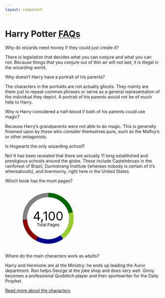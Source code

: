 ```yaml
---
layout: component
---
```


<style>
  cp-accordion:not([defined]) {
    display: block;
    opacity: 0;
    transition: opacity 0.3s ease-in-out;
  }

  .main-content cp-accordion-heading h2 {
    margin-bottom: 0;
  }

.sr-only {
  position: absolute;
	width: 1px;
	height: 1px;
	margin: -1px;
	padding: 0;
	overflow: hidden;
	clip: rect(0,0,0,0);
	border: 0;
}
  .cp-chart.cp-chart-xs {
  width: 70px;
  height: 70px;
}
.cp-chart.cp-chart-sm {
  width: 100px;
  height: 100px;
}
.cp-chart.cp-chart-md {
  width: 200px;
  height: 200px;
}
.cp-chart.cp-chart-lg {
  width: 400px;
  height: 400px;
}
.cp-chart.cp-chart-xl {
  width: 600px;
  height: 600px;
}

.cp-chart-donut .cp-chart-ring {
  stroke: grey;
  stroke-width: 3;
  fill: transparent;
}
.cp-chart-donut .cp-chart-segment {
  stroke: grey;
  stroke-width: 3;
  fill: transparent;
}
.cp-chart-donut .cp-chart-segment.cp-chart-segment-fuschia, .cp-chart-donut .cp-chart-segment.cp-chart-segment-1 {
  stroke: pink;
}
.cp-chart-donut .cp-chart-segment.cp-chart-segment-violet, .cp-chart-donut .cp-chart-segment.cp-chart-segment-2 {
  stroke: violet;
}
.cp-chart-donut .cp-chart-segment.cp-chart-segment-lavender, .cp-chart-donut .cp-chart-segment.cp-chart-segment-3 {
  stroke: purple;
}
.cp-chart-donut .cp-chart-segment.cp-chart-segment-ocean, .cp-chart-donut .cp-chart-segment.cp-chart-segment-4 {
  stroke: darkblue;
}
.cp-chart-donut .cp-chart-segment.cp-chart-segment-teal, .cp-chart-donut .cp-chart-segment.cp-chart-segment-5 {
  stroke: teal;
}
.cp-chart-donut .cp-chart-segment.cp-chart-segment-moss, .cp-chart-donut .cp-chart-segment.cp-chart-segment-6 {
  stroke: darkgreen;
}
.cp-chart-donut .cp-chart-segment.cp-chart-segment-clover, .cp-chart-donut .cp-chart-segment.cp-chart-segment-7 {
  stroke: lightgreen;
}
.cp-chart-donut .cp-chart-segment.cp-chart-segment-lime, .cp-chart-donut .cp-chart-segment.cp-chart-segment-8 {
  stroke: lime;
}
.cp-chart-donut .cp-chart-segment.cp-chart-segment-lemon-lime, .cp-chart-donut .cp-chart-segment.cp-chart-segment-9 {
  stroke: yellowgreen;
}
.cp-chart-donut .cp-chart-segment.cp-chart-segment-lemon, .cp-chart-donut .cp-chart-segment.cp-chart-segment-10 {
  stroke: yellow;
}
.cp-chart-donut .cp-chart-segment.cp-chart-segment-shark, .cp-chart-donut .cp-chart-segment.cp-chart-segment-11 {
  stroke: grey;
}
.cp-chart-donut .cp-chart-segment.cp-chart-segment-dash-blue {
  stroke: blue;
}
.cp-chart-donut .cp-chart-segment.cp-chart-segment-dash-yellow {
  stroke: gold;
}
.cp-chart-donut .cp-chart-segment.cp-chart-segment-dash-red {
  stroke: red;
}
.cp-chart-donut .cp-chart-segment.cp-chart-segment-grey, .cp-chart-donut .cp-chart-segment.cp-chart-segment-gray {
  stroke: darkgray;
}
.cp-chart-donut .cp-chart-segment.cp-chart-segment-blue {
  stroke: darkblue;
}
.cp-chart-donut .cp-chart-segment.cp-chart-segment-yellow {
  stroke: orange;
}
.cp-chart-donut .cp-chart-segment.cp-chart-segment-red {
  stroke: darkred;
}
.cp-chart-donut .cp-chart-hole {
  fill: #fff;
}

.cp-chart-text {
  fill: #000;
}
.cp-chart-text.cp-chart-text-inside {
  transform: translateY(0.25em);
}
.cp-chart-text.cp-chart-text-inside .cp-chart-number {
  font-size: 0.6em;
  line-height: 1;
  font-weight: 400;
  text-anchor: middle;
  transform: translateY(-0.25em);
}
.cp-chart-text.cp-chart-text-inside .cp-chart-label {
  font-size: 0.2em;
  text-anchor: middle;
  transform: translateY(0.7em);
}

.cp-figure-w-key {
  margin-left: -15px;
  padding-right: -15px;
  display: flex;
  justify-content: space-around;
  flex-direction: column;
}
@media (max-width: 768px) {
  .cp-figure-w-key {
    flex-direction: row;
  }
}
.cp-figure-w-key .cp-figure-content,
.cp-figure-w-key .cp-figure-key {
  flex: 1;
  padding-left: 30px / 2;
  padding-right: 30px / 2;
  align-self: center;
}
.cp-figure-w-key .cp-figure-key {
  min-width: calc(8 / 12);
}
.cp-figure-w-key .cp-figure-key [class*="shape-"] {
  margin-right: 6px;
}

.list-stat,
.stat-block {
  position: relative;
  margin: 0 0 15px;
  display: flex;
  flex-direction: column;
}
.list-stat dt,
.list-stat .list-stat-heading,
.list-stat .stat-block-heading,
.stat-block dt,
.stat-block .list-stat-heading,
.stat-block .stat-block-heading {
  font-weight: normal;
  font-size: 0.875em;
  line-height: 1em;
  width: 100%;
}
.list-stat dd,
.list-stat .list-stat-desc,
.list-stat .stat-block-desc,
.stat-block dd,
.stat-block .list-stat-desc,
.stat-block .stat-block-desc {
  margin-bottom: 0.125rem;
  font-size: 2em;
  line-height: 1em;
  order: -1;
}
.list-stat.list-stat-centered, .list-stat.stat-block-centered,
.stat-block.list-stat-centered,
.stat-block.stat-block-centered {
  text-align: center;
}

.cp-clock {
  margin: 0;
  display: flex;
  flex-direction: row;
  flex-wrap: wrap;
}
.cp-clock .cp-clock-group {
  margin: 0 15px 1em 0;
  display: flex;
  flex-direction: column;
}
.cp-clock .cp-clock-value {
  display: block;
  font-size: 2em;
  line-height: 1em;
}
.cp-clock .cp-clock-label {
  font-size: 0.875em;
  line-height: 1em;
}

</style>
<noscript>
  <style>
    cp-accordion:not([defined]) {
      opacity: 1;
    }
  </style>
</noscript>

# Harry Potter <abbr title="Frequently Asked Questions">FAQs</abbr>

<script>require(['/assets/node_modules/@rhelements/cp-accordion/cp-accordion.compiled.js'])</script>

<cp-accordion>
  <cp-accordion-heading>Why do wizards need money if they could just create it?</cp-accordion-heading>
  <cp-accordion-panel>
    <p>There is legislation that decides what you can conjure and what you can not. Because things that you conjure out of thin air will not last, it is illegal in the wizarding world.</p>
  </cp-accordion-panel>
  <cp-accordion-heading>Why doesn’t Harry have a portrait of his parents?</cp-accordion-heading>
  <cp-accordion-panel>
    <p>The characters in the portraits are not actually ghosts. They mainly are there just to repeat common phrases or serve as a general representation of the individual they depict. A portrait of his parents would not be of much help to Harry.</p>
  </cp-accordion-panel>
  <cp-accordion-heading>Why is Harry considered a half-blood if both of his parents could use magic?</cp-accordion-heading>
  <cp-accordion-panel>
    <p>Because Harry’s grandparents were not able to do magic. This is generally frowned upon by those who consider themselves pure, such as the Malfoy’s or other antagonists.</p>
  </cp-accordion-panel>
  <cp-accordion-heading>Is Hogwarts the only wizarding school?</cp-accordion-heading>
  <cp-accordion-panel>
    <p>No! It has been revealed that there are actually 11 long established and prestigious schools around the globe. These include Castelobruxo in the rainforest of Brazil, Durmstrang Institute (whereas nobody is certain of it’s whereabouts), and Ilvermorny, right here in the United States.</p>
  </cp-accordion-panel>
  <cp-accordion-heading>Which book has the most pages?</cp-accordion-heading>
  <cp-accordion-panel>
  <figure class="cp-figure">
<svg width="100%" height="100%" viewBox="0 0 42 42" class="cp-chart cp-chart-md" aria-labelledby="hp-books-title hp-books-desc" role="img">
  <title id="hp-books-title">Number of pages in Harry Potter books</title>
  <desc id="hp-books-desc">Donut chart showing the top 4 books with the most amount of pages. There are 4100 pages out of all 7 books. Book 5 takes up 21 percent, book 7 takes up 19 percent, book 4 takes up 18%, book 6 takes up 16 percent, and the remaining 3 books take up 24% of the total.</desc>
  <g class="cp-chart-donut">
    <circle class="cp-chart-hole" cx="21" cy="21" r="15.91549430918954" fill="#fff" role="presentation"></circle>
    <circle class="cp-chart-ring" cx="21" cy="21" r="15.91549430918954" fill="transparent" stroke="#d2d3d4" stroke-width="3" role="presentation"></circle>
    <circle class="cp-chart-segment cp-chart-segment-moss" cx="21" cy="21" r="15.91549430918954" stroke-dasharray="21 79" stroke-dashoffset="25" aria-labelledby="donut-segment-1-title donut-segment-1-desc" aria-describedby="donut-segment-1-desc">
      <title id="donut-segment-1-title">Book 5</title>
      <desc id="donut-segment-1-desc">Segment 1 spanning 21% of the whole, which is 870 pages out of 4100 total.</desc>
    </circle>
    <circle class="cp-chart-segment cp-chart-segment-lemon-lime" cx="21" cy="21" r="15.91549430918954" stroke-dasharray="19 81" stroke-dashoffset="104" aria-describedby="donut-segment-2-desc">
      <title id="donut-segment-2-title">Book 7</title>
      <desc id="donut-segment-2-desc">Segment 2 spanning 19% of the whole, which is 759 pages out of 4100 total.</desc>
    </circle>
    <circle class="cp-chart-segment cp-chart-segment-blue" cx="21" cy="21" r="15.91549430918954" stroke-dasharray="18 82" stroke-dashoffset="85" aria-describedby="donut-segment-3-desc">
      <title id="donut-segment-3-title">Book 4</title>
      <desc id="donut-segment-3-desc">Segment 3 spanning 18% of the whole, which is 734 pages out of 4100 total.</desc>
    </circle>
    <circle class="cp-chart-segment cp-chart-segment-red" cx="21" cy="21" r="15.91549430918954" stroke-dasharray="16 84" stroke-dashoffset="67" aria-describedby="donut-segment-4-desc">
      <title id="donut-segment-4-title">Book 6</title>
      <desc id="donut-segment-4-desc">Segment 4 spanning 16% of the whole, which is 652 pages out of 4100 total.</desc>
    </circle>
  </g>
  <g class="cp-chart-text cp-chart-text-inside">
    <text x="50%" y="50%" class="cp-chart-number">
      4,100
    </text>
    <text x="50%" y="50%" class="cp-chart-label">
      Total Pages
    </text>
  </g>
</svg>
<figcaption class="sr-only">
  Donut chart showing the top 4 books with the most amount of pages. There are 4100 pages out of all 7 books. Book 5 takes up 21 percent, book 7 takes up 19 percent, book 4 takes up 18%, book 6 takes up 16 percent, and the remaining 3 books take up 24% of the total.
</figcaption>
</figure>
  </cp-accordion-panel>
  <cp-accordion-heading>Where do the main characters work as adults?</cp-accordion-heading>
  <cp-accordion-panel>
    <p>Harry and Hermione are at the Ministry: he ends up leading the Auror department. Ron helps George at the joke shop and does very well. Ginny becomes a professional Quidditch player and then sportswriter for the Daily Prophet.</p>
    <a href="https://www.pottermore.com/collection/characters" target="blank">Read more about the characters</a>
  </cp-accordion-panel>
</cp-accordion>
